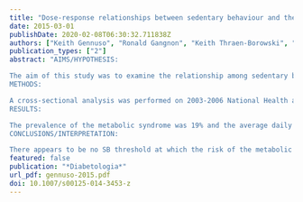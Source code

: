 ```yaml
---
title: "Dose-response relationships between sedentary behaviour and the metabolic syndrome and its components"
date: 2015-03-01
publishDate: 2020-02-08T06:30:32.711838Z
authors: ["Keith Gennuso", "Ronald Gangnon", "Keith Thraen-Borowski", "Lisa Colbert"]
publication_types: ["2"]
abstract: "AIMS/HYPOTHESIS:

The aim of this study was to examine the relationship among sedentary behaviour (SB) and the metabolic syndrome and its components by age, moderate-to-vigorous physical activity (MVPA) and sex.
METHODS:

A cross-sectional analysis was performed on 2003-2006 National Health and Nutrition Examination Survey data from 5,076 adults aged ≥18 years (mean ± SD = 43.8 ± 19.5). SB was measured using ActiGraph accelerometers worn for 1 week and defined as <100 counts/min. Metabolic syndrome was defined using the Adult Treatment Panel III criteria. Natural cubic spline logistic regression models were used to estimate the odds of meeting criteria for the metabolic syndrome and its components by total daily SB time and breaks in SB. Statistical interactions between SB and age, sex and MVPA were explored.
RESULTS:

The prevalence of the metabolic syndrome was 19% and the average daily SB time was 8.1 ± 2.8 h, with 90 ± 25 breaks/day. The relationship between daily SB time and the metabolic syndrome was linear and characterised by an OR of 1.09 (95% CI 1.01, 1.18) for each hour of SB. Total SB was associated with the following components: high triacylglycerol, low HDL-cholesterol and high fasting glucose. All three associations were modified by MVPA level. No relationship between breaks in SB and the metabolic syndrome was found.
CONCLUSIONS/INTERPRETATION:

There appears to be no SB threshold at which the risk of the metabolic syndrome is elevated. Therefore, an effort should be made to maintain low levels of total time spent in SB and so lessen the risk of the metabolic syndrome."
featured: false
publication: "*Diabetologia*"
url_pdf: gennuso-2015.pdf
doi: 10.1007/s00125-014-3453-z
---
```


